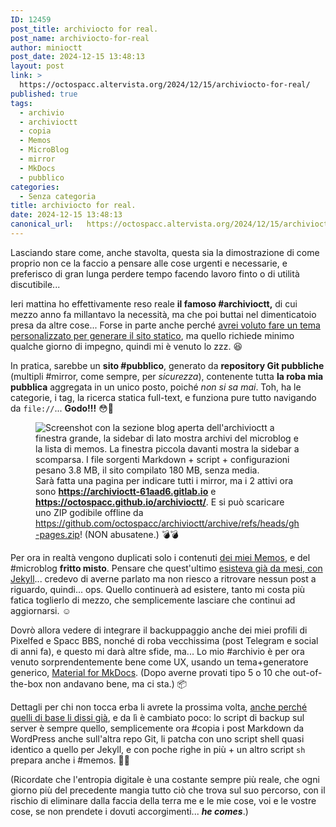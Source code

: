 ```yaml
---
ID: 12459
post_title: archiviocto for real.
post_name: archiviocto-for-real
author: minioctt
post_date: 2024-12-15 13:48:13
layout: post
link: >
  https://octospacc.altervista.org/2024/12/15/archiviocto-for-real/
published: true
tags:
  - archivio
  - archivioctt
  - copia
  - Memos
  - MicroBlog
  - mirror
  - MkDocs
  - pubblico
categories:
  - Senza categoria
title: archiviocto for real.
date: 2024-12-15 13:48:13
canonical_url:   https://octospacc.altervista.org/2024/12/15/archiviocto-for-real/
---
```

<!-- wp:paragraph -->
<p>Lasciando stare come, anche stavolta, questa sia la dimostrazione di come proprio non ce la faccio a pensare alle cose urgenti e necessarie, e preferisco di gran lunga perdere tempo facendo lavoro finto o di utilità discutibile... </p>
<!-- /wp:paragraph -->

<!-- wp:paragraph -->
<p>Ieri mattina ho effettivamente reso reale <strong>il famoso #archivioctt,</strong> di cui mezzo anno fa millantavo la necessità, ma che poi buttai nel dimenticatoio presa da altre cose... Forse in parte anche perché <a href="/microblog-mirror/2024/07/26/pelicoso/">avrei voluto fare un tema personalizzato per generare il sito statico</a>, ma quello richiede minimo qualche giorno di impegno, quindi mi è venuto lo zzz. 😆️</p>
<!-- /wp:paragraph -->

<!-- wp:paragraph -->
<p>In pratica, sarebbe un <strong>sito #pubblico</strong>, generato da <strong>repository Git pubbliche</strong> (multipli #mirror, come sempre, per <em>sicurezza</em>), contenente tutta <strong>la roba mia pubblica</strong> aggregata in un unico posto, poiché <em>non si sa mai</em>. Toh, ha le categorie, i tag, la ricerca statica full-text, e funziona pure tutto navigando da <code>file://</code>... <strong>Godo!!!</strong> 😳️🥵️</p>
<!-- /wp:paragraph -->

<!-- wp:paragraph -->
<p></p>
<!-- /wp:paragraph -->

<!-- wp:image {"id":12461,"sizeSlug":"large","linkDestination":"none"} -->
<figure class="wp-block-image size-large"><img src="{{site.cdnurl}}/assets/uploads/2024/12/image-3-960x528.png" alt="Screenshot con la sezione blog aperta dell'archivioctt a finestra grande, la sidebar di lato mostra archivi del microblog e la lista di memos. La finestra piccola davanti mostra la sidebar a scomparsa. I file sorgenti Markdown + script + configurazioni pesano 3.8 MB, il sito compilato 180 MB, senza media." class="wp-image-12461"/><figcaption class="wp-element-caption">Sarà fatta una pagina per indicare tutti i mirror, ma i 2 attivi ora sono <a href="https://archivioctt-61aad6.gitlab.io"><strong>https://archivioctt-61aad6.gitlab.io</strong></a> e <a href="https://octospacc.github.io/archivioctt/"><strong>https://octospacc.github.io/archivioctt/</strong></a>. E si può scaricare uno ZIP godibile offline da <a href="https://github.com/octospacc/archivioctt/archive/refs/heads/gh-pages.zip">https://github.com/octospacc/archivioctt/archive/refs/heads/gh-pages.zip</a>! (NON abusatene.) 💣️💣️</figcaption></figure>
<!-- /wp:image -->

<!-- wp:paragraph -->
<p></p>
<!-- /wp:paragraph -->

<!-- wp:paragraph -->
<p>Per ora in realtà vengono duplicati solo i contenuti <a href="/microblog-mirror/2024/06/03/memocto-momentocto/">dei miei Memos</a>, e del #microblog <strong>fritto misto</strong>. Pensare che quest'ultimo <a href="https://octospacc.github.io/microblog-mirror/">esisteva già da mesi, con Jekyll</a>... credevo di averne parlato ma non riesco a ritrovare nessun post a riguardo, quindi... ops. Quello continuerà ad esistere, tanto mi costa più fatica toglierlo di mezzo, che semplicemente lasciare che continui ad aggiornarsi. ☺️</p>
<!-- /wp:paragraph -->

<!-- wp:paragraph -->
<p>Dovrò allora vedere di integrare il backuppaggio anche dei miei profili di Pixelfed e Spacc BBS, nonché di roba vecchissima (post Telegram e social di anni fa), e questo mi darà altre sfide, ma... Lo mio #archivio è per ora venuto sorprendentemente bene come UX, usando un tema+generatore generico, <a href="https://squidfunk.github.io/mkdocs-material/" target="_blank" rel="noreferrer noopener">Material for MkDocs</a>. (Dopo averne provati tipo 5 o 10 che out-of-the-box non andavano bene, ma ci sta.) 📦️</p>
<!-- /wp:paragraph -->

<!-- wp:paragraph -->
<p>Dettagli per chi non tocca erba li avrete la prossima volta, <a href="/microblog-mirror/2024/02/14/finalmente-backup-veri/">anche perché quelli di base li dissi già</a>, e da lì è cambiato poco: lo script di backup sul server è sempre quello, semplicemente ora #copia i post Markdown da WordPress anche sull'altra repo Git, li patcha con uno script shell quasi identico a quello per Jekyll, e con poche righe in più + un altro script <code>sh</code> prepara anche i #memos. 🧞‍♀️️</p>
<!-- /wp:paragraph -->

<!-- wp:paragraph -->
<p>(Ricordate che l'entropia digitale è una costante sempre più reale, che ogni giorno più del precedente mangia tutto ciò che trova sul suo percorso, con il rischio di eliminare dalla faccia della terra me e le mie cose, voi e le vostre cose, se non prendete i dovuti accorgimenti... <em><strong>he comes</strong></em>.)</p>
<!-- /wp:paragraph -->